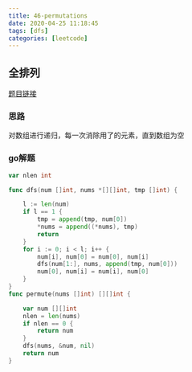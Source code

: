 ```yaml
---
title: 46-permutations
date: 2020-04-25 11:18:45
tags: [dfs]
categories: [leetcode]
---
```


## 全排列

[题目链接](https://leetcode-cn.com/problems/permutations/) 

### 思路

对数组进行递归，每一次消除用了的元素，直到数组为空


### go解题

```go
var nlen int

func dfs(num []int, nums *[][]int, tmp []int) {

	l := len(num)
	if l == 1 {
		tmp = append(tmp, num[0])
		*nums = append((*nums), tmp)
		return
	}
	for i := 0; i < l; i++ {
		num[i], num[0] = num[0], num[i]
		dfs(num[1:], nums, append(tmp, num[0]))
		num[0], num[i] = num[i], num[0]
	}
}
func permute(nums []int) [][]int {

	var num [][]int
	nlen = len(nums)
	if nlen == 0 {
		return num
	}
	dfs(nums, &num, nil)
	return num
}

```


